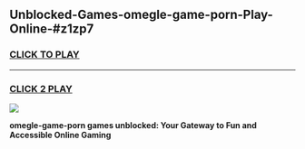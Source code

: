 
## Unblocked-Games-omegle-game-porn-Play-Online-#z1zp7
<h3>
<a href="https://premium.freeplayer.one?title=omegle-game-porn&ref=27F">CLICK TO PLAY</a></h3>
<hr>

<h3>
<a href="https://premium.freeplayer.one?title=omegle-game-porn&ref=27F">CLICK 2 PLAY</a>
  
</h3>

<a href="https://premium.freeplayer.one?title=omegle-game-porn&ref=27F"><img src="https://clearcache.store/games.png"></a>


**omegle-game-porn games unblocked: Your Gateway to Fun and Accessible Online Gaming**
